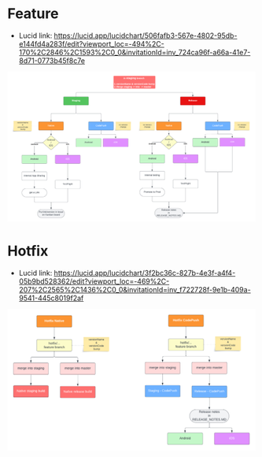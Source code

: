 # Feature

* Lucid link: https://lucid.app/lucidchart/506fafb3-567e-4802-95db-e144fd4a283f/edit?viewport_loc=-494%2C-170%2C2846%2C1593%2C0_0&invitationId=inv_724ca96f-a66a-41e7-8d71-0773b45f8c7e

![](../images/ReactNativeDeploymentFeature.png)

# Hotfix

* Lucid link: https://lucid.app/lucidchart/3f2bc36c-827b-4e3f-a4f4-05b9bd528362/edit?viewport_loc=-469%2C-207%2C2565%2C1436%2C0_0&invitationId=inv_f722728f-9e1b-409a-9541-445c8019f2af

![](../images/ReactNativeDeploymentHotfix.png)
